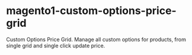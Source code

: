 # magento1-custom-options-price-grid
Custom Options Price Grid. Manage all custom options for products, from single grid and single click update price.
